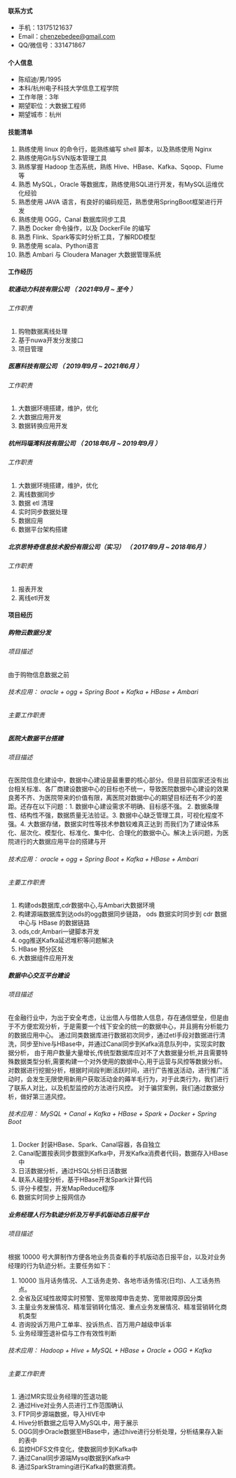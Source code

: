 #### 联系方式

- 手机：13175121637
- Email：chenzebedee@gmail.com
- QQ/微信号：331471867

#### 个人信息

 - 陈绍迪/男/1995
 - 本科/杭州电子科技大学信息工程学院
 - 工作年限：3年
 - 期望职位：大数据工程师
 - 期望城市：杭州


#### 技能清单

1. 熟练使用 linux 的命令行，能熟练编写 shell 脚本，以及熟练使用 Nginx
2. 熟练使用Git与SVN版本管理工具
3. 熟练掌握 Hadoop 生态系统，熟练 Hive、HBase、Kafka、Sqoop、Flume等
4. 熟悉 MySQL，Oracle 等数据库，熟练使用SQL进行开发，有MySQL运维优化经验
5. 熟悉使用 JAVA 语言，有良好的编码规范，熟悉使用SpringBoot框架进行开发
6. 熟练使用 OGG，Canal 数据库同步工具
7. 熟悉 Docker 命令操作，以及 DockerFile 的编写
8. 熟悉 Flink、Spark等实时分析工具，了解RDD模型
9. 熟悉使用 scala、Python语言
10. 熟悉 Ambari 与 Cloudera Manager 大数据管理系统

#### 工作经历

##### 软通动力科技有限公司 （ 2021年9月 ~ 至今 ）

###### 工作职责

1. 购物数据离线处理
2. 基于nuwa开发分发接口
3. 项目管理

##### 医惠科技有限公司 （ 2019年9月 ~ 2021年6月 ）

###### 工作职责

1. 大数据环境搭建，维护，优化
2. 大数据应用开发
3. 数据转换应用开发

##### 杭州玛瑙湾科技有限公司 （ 2018年6月 ~ 2019年9月 ）

###### 工作职责

1. 大数据环境搭建，维护，优化
2. 离线数据同步
3. 数据 etl 清理
5. 实时同步数据处理
6. 数据应用
7. 数据平台架构搭建

##### 北京思特奇信息技术股份有限公司（实习） （ 2017年9月 ~ 2018年6月 ）

###### 工作职责

1. 报表开发
2. 离线etl开发

#### 项目经历

##### 购物云数据分发

###### 项目描述

由于购物信息数据之前


###### 技术应用： oracle + ogg + Spring Boot + Kafka + HBase + Ambari

###### 主要工作职责



##### 医院大数据平台搭建

###### 项目描述

在医院信息化建设中，数据中心建设是最重要的核心部分。但是目前国家还没有出台相关标准、各厂商建设数据中心的目标也不统一，导致医院数据中心建设的效果良莠不齐、为医院带来的价值有限，离医院对数据中心的期望目标还有不少的差距。还存在以下问题：1. 数据中心建设需求不明确、目标感不强。 2. 数据条理性、结构性不强，数据质量无法验证。3. 数据中心缺乏管理工具，可视化程度不强。4. 大数据存储，数据实时性等技术参数较难真正达到
而我们为了建设体系化、层次化、模型化、标准化、集中化、合理化的数据中心。解决上诉问题，为医院进行的大数据应用平台的搭建与开

###### 技术应用： oracle + ogg + Spring Boot + Kafka + HBase + Ambari

###### 主要工作职责

1. 构建ods数据库,cdr数据中心,与Ambari大数据环境
2. 构建源端数据库到达ods的ogg数据同步链路， ods 数据实时同步到 cdr 数据中心与 HBase 的数据链路
3. ods,cdr,Ambari一键脚本开发
4. ogg推送Kafka延迟堆积等问题解决
5. HBase 预分区处
6. 大数据组件应用开发

##### 数据中心交互平台建设

###### 项目描述

在金融行业中，为出于安全考虑，让出借人与借款人信息，存在通信壁垒，但是由于不方便宏观分析，于是需要一个线下安全的统一的数据中心，并且拥有分析能力的数据应用中心。
通过同类数据库进行数据初次同步，通过etl手段对数据进行清洗，同步至hive与HBase中，并通过Canal同步到Kafka消息队列中，实现实时数据分析，
由于用户数量大量增长,传统型数据库应对不了大数据量分析,并且需要特殊数据类型分析,需要构建一个对外使用的数据中心,用于运营与风控等数据分析。
对数据进行挖掘分析，根据时间段判断活跃时间，进行广告推送活动，进行推广活动时，会发生无限使用新用户获取活动金的薅羊毛行为，对于此类行为，我们进行了联系人对比，以及机型监控的方法进行风控。
对于骗贷案例，我们通过数据分析，做好第三道风控。

###### 技术应用： MySQL + Canal + Kafka + HBase + Spark + Docker + Spring Boot

1. Docker 封装HBase、Spark、Canal容器，各自独立
2. Canal配置按表同步数据到Kafka中，开发Kafka消费者代码，数据存入HBase中
3. 日活数据分析，通过HSQL分析日活数据
4. 联系人碰撞分析，基于HBase开发Spark计算代码
5. 评分卡模型，开发MapReduce程序
6. 数据实时同步上报网信办

##### 业务经理人行为轨迹分析及万号手机版动态日报平台

###### 项目描述

根据 10000 号大屏制作方便各地业务员查看的手机版动态日报平台，以及对业务经理的行为轨迹分析。主要任务如下：
1. 10000 当月话务情况、人工话务走势、各地市话务情况(日均)、人工话务热点。
2. 全省及区域性故障实时预警、宽带故障申告走势、宽带故障原因分类
3. 主量业务发展情况、精准营销转化情况、重点业务发展情况、精准营销转化商机类型
4. 咨询投诉万用户工单率、投诉热点、百万用户越级申诉率
5. 业务经理签退补偿与工作有效性判断

###### 技术应用： Hadoop + Hive + MySQL + HBase + Oracle + OGG + Kafka

###### 主要工作职责

1. 通过MR实现业务经理的签退功能
2. 通过Hive对业务人员进行工作范围确认
3. FTP同步源端数据，导入HIVE中
4. Hive分析数据之后导入MySQL中，用于展示
5. OGG同步Oracle数据至HBase中，通过hive进行分析处理，分析结果存入新的表中
6. 监控HDFS文件变化，使数据同步到Kafka中
7. 通过Canal同步源端Mysql数据到Kafka中
8. 通过SparkStraming进行Kafka的数据消费。
